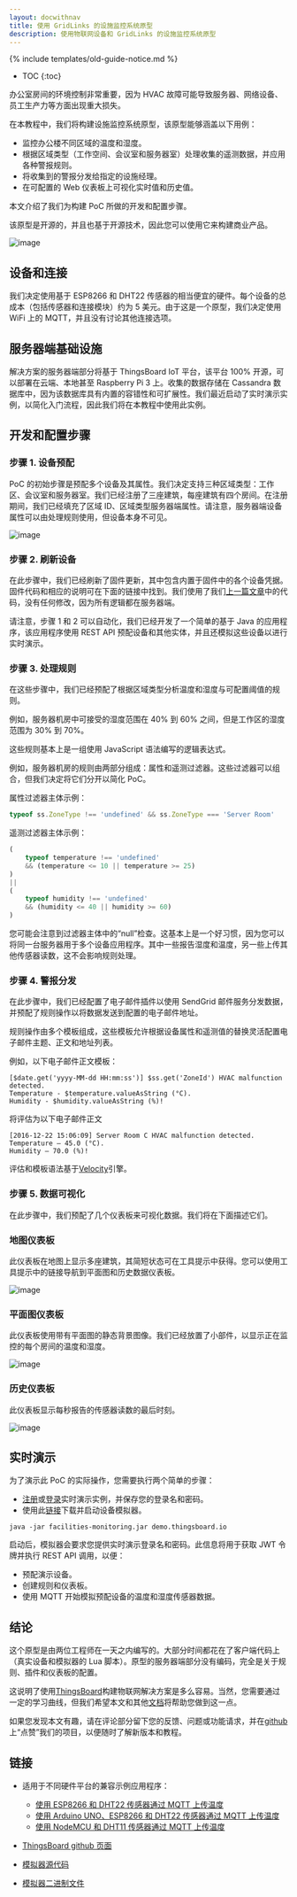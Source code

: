 ```yaml
---
layout: docwithnav
title: 使用 GridLinks 的设施监控系统原型
description: 使用物联网设备和 GridLinks 的设施监控系统原型
---
```


{% include templates/old-guide-notice.md %}

* TOC
{:toc}

办公室房间的环境控制非常重要，因为 HVAC 故障可能导致服务器、网络设备、员工生产力等方面出现重大损失。

在本教程中，我们将构建设施监控系统原型，该原型能够涵盖以下用例：

- 监控办公楼不同区域的温度和湿度。
- 根据区域类型（工作空间、会议室和服务器室）处理收集的遥测数据，并应用各种警报规则。
- 将收集到的警报分发给指定的设施经理。
- 在可配置的 Web 仪表板上可视化实时值和历史值。

本文介绍了我们为构建 PoC 所做的开发和配置步骤。

该原型是开源的，并且也基于开源技术，因此您可以使用它来构建商业产品。

![image](/images/samples/monitoring/facilities-management.svg)

## 设备和连接

我们决定使用基于 ESP8266 和 DHT22 传感器的相当便宜的硬件。每个设备的总成本（包括传感器和连接模块）约为 5 美元。由于这是一个原型，我们决定使用 WiFi 上的 MQTT，并且没有讨论其他连接选项。

## 服务器端基础设施

解决方案的服务器端部分将基于 ThingsBoard IoT 平台，该平台 100% 开源，可以部署在云端、本地甚至 Raspberry Pi 3 上。收集的数据存储在 Cassandra 数据库中，因为该数据库具有内置的容错性和可扩展性。我们最近启动了实时演示实例，以简化入门流程，因此我们将在本教程中使用此实例。

## 开发和配置步骤

### 步骤 1. 设备预配

PoC 的初始步骤是预配多个设备及其属性。我们决定支持三种区域类型：工作区、会议室和服务器室。我们已经注册了三座建筑，每座建筑有四个房间。在注册期间，我们已经填充了区域 ID、区域类型服务器端属性。请注意，服务器端设备属性可以由处理规则使用，但设备本身不可见。

![image](/images/samples/monitoring/service-side-attributes.png)

### 步骤 2. 刷新设备

在此步骤中，我们已经刷新了固件更新，其中包含内置于固件中的各个设备凭据。固件代码和相应的说明可在下面的链接中找到。我们使用了我们[上一篇文章](/docs/samples/nodemcu/temperature/)中的代码，没有任何修改，因为所有逻辑都在服务器端。

请注意，步骤 1 和 2 可以自动化，我们已经开发了一个简单的基于 Java 的应用程序，该应用程序使用 REST API 预配设备和其他实体，并且还模拟这些设备以进行实时演示。

### 步骤 3. 处理规则

在这些步骤中，我们已经预配了根据区域类型分析温度和湿度与可配置阈值的规则。

例如，服务器机房中可接受的湿度范围在 40% 到 60% 之间，但是工作区的湿度范围为 30% 到 70%。

这些规则基本上是一组使用 JavaScript 语法编写的逻辑表达式。

例如，服务器机房的规则由两部分组成：属性和遥测过滤器。这些过滤器可以组合，但我们决定将它们分开以简化 PoC。

属性过滤器主体示例：

```javascript
typeof ss.ZoneType !== 'undefined' && ss.ZoneType === 'Server Room'
```

遥测过滤器主体示例：

```javascript
(
    typeof temperature !== 'undefined' 
    && (temperature <= 10 || temperature >= 25)
)
|| 
(
    typeof humidity !== 'undefined' 
    && (humidity <= 40 || humidity >= 60)
)
```

您可能会注意到过滤器主体中的“null”检查。这基本上是一个好习惯，因为您可以将同一台服务器用于多个设备应用程序。其中一些报告湿度和温度，另一些上传其他传感器读数，这不会影响规则处理。


### 步骤 4. 警报分发

在此步骤中，我们已经配置了电子邮件插件以使用 SendGrid 邮件服务分发数据，并预配了规则操作以将数据发送到配置的电子邮件地址。

规则操作由多个模板组成，这些模板允许根据设备属性和遥测值的替换灵活配置电子邮件主题、正文和地址列表。

例如，以下电子邮件正文模板：

```velocity
[$date.get('yyyy-MM-dd HH:mm:ss')] $ss.get('ZoneId') HVAC malfunction detected. 
Temperature - $temperature.valueAsString (°C). 
Humidity - $humidity.valueAsString (%)!
```

将评估为以下电子邮件正文

```text
[2016-12-22 15:06:09] Server Room C HVAC malfunction detected. 
Temperature – 45.0 (°C).
Humidity – 70.0 (%)!
```

评估和模板语法基于[Velocity](http://velocity.apache.org/)引擎。

### 步骤 5. 数据可视化
在此步骤中，我们预配了几个仪表板来可视化数据。我们将在下面描述它们。

### 地图仪表板

此仪表板在地图上显示多座建筑，其简短状态可在工具提示中获得。您可以使用工具提示中的链接导航到平面图和历史数据仪表板。

![image](/images/samples/monitoring/map.png)

### 平面图仪表板

此仪表板使用带有平面图的静态背景图像。我们已经放置了小部件，以显示正在监控的每个房间的温度和湿度。

![image](/images/samples/monitoring/plan.png)

### 历史仪表板

此仪表板显示每秒报告的传感器读数的最后时刻。

![image](/images/samples/monitoring/history-all.png)

## 实时演示

为了演示此 PoC 的实际操作，您需要执行两个简单的步骤：

- [注册](https://demo.thingsboard.io/signup)或[登录](https://demo.thingsboard.io)实时演示实例，并保存您的登录名和密码。
- 使用此[链接](https://github.com/thingsboard/samples/releases/download/v1.0-tfm/facilities-monitoring.jar)下载并启动设备模拟器。

```shell
java -jar facilities-monitoring.jar demo.thingsboard.io
```

启动后，模拟器会要求您提供实时演示登录名和密码。此信息将用于获取 JWT 令牌并执行 REST API 调用，以便：

- 预配演示设备。
- 创建规则和仪表板。
- 使用 MQTT 开始模拟预配设备的温度和湿度传感器数据。

## 结论

这个原型是由两位工程师在一天之内编写的。大部分时间都花在了客户端代码上（真实设备和模拟器的 Lua 脚本）。原型的服务器端部分没有编码，完全是关于规则、插件和仪表板的配置。

这说明了使用[ThingsBoard](http://thingsboard.io)构建物联网解决方案是多么容易。当然，您需要通过一定的学习曲线，但我们希望本文和其他[文档](http://thingsboard.io/docs/)将帮助您做到这一点。

如果您发现本文有趣，请在评论部分留下您的反馈、问题或功能请求，并在[github](https://github.com/thingsboard/thingsboard)上“点赞”我们的项目，以便随时了解新版本和教程。


## 链接

- 适用于不同硬件平台的兼容示例应用程序：

    - [使用 ESP8266 和 DHT22 传感器通过 MQTT 上传温度](/docs/samples/esp8266/temperature/)
    - [使用 Arduino UNO、ESP8266 和 DHT22 传感器通过 MQTT 上传温度](/docs/samples/arduino/temperature/)
    - [使用 NodeMCU 和 DHT11 传感器通过 MQTT 上传温度](/docs/samples/nodemcu/temperature/)

- [ThingsBoard github 页面](https://github.com/thingsboard/thingsboard)
- [模拟器源代码](https://github.com/thingsboard/samples)
- [模拟器二进制文件](https://github.com/thingsboard/samples/releases/download/v1.0-tfm/facilities-monitoring.jar)